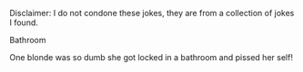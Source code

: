 Disclaimer: I do not condone these jokes, they are from a collection of jokes I found.

Bathroom

One blonde was so dumb she got locked in a bathroom and pissed her self!

